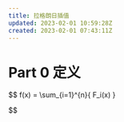 ```yaml
---
title: 拉格朗日插值
updated: 2023-02-01 10:59:28Z
created: 2023-02-01 07:43:11Z
---
```


# Part 0 定义

$$
f(x) = 
\sum_{i=1}^{n}{
	F_i(x)
}

$$